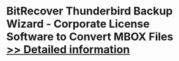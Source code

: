 # BitRecover Thunderbird Backup Wizard - Corporate License<br />Software to Convert MBOX Files<br />[>> Detailed information](https://secure.shareit.com/shareit/product.html?productid=300900554&affiliateid=200057808)